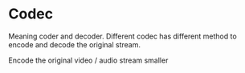 
# Codec
Meaning coder and decoder. Different codec has different method to encode and decode the original stream.

Encode the original video / audio stream smaller 
